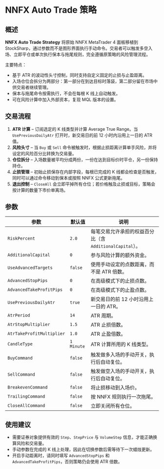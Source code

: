 # NNFX Auto Trade 策略

## 概述
**NNFX Auto Trade Strategy** 将原始 NNFX MetaTrader 4 面板移植到 StockSharp，通过参数而不是图形界面执行手动命令。交易者可以触发多空入场、立即平仓或单次执行保本与拖尾规则，完全遵循原策略的风险管理流程。

主要特点：

- 基于 ATR 的波动性头寸控制，同时支持自定义固定的止损与止盈距离。
- 入场仓位会拆分为两部分：第一部分在到达目标时落袋，第二部分留在市场中供交易者继续管理。
- 保本与拖尾命令按需执行，不会在每根 K 线上自动触发。
- 可在风险计算中加入外部资本，复现 MQL 版本的设置。

## 交易流程
1. **ATR 计算** – 订阅选定的 K 线类型并计算 Average True Range。当 `UsePreviousDailyAtr` 打开时，新交易日的前 12 小时内沿用上一日的 ATR 值。
2. **风险头寸** – 当 `Buy` 或 `Sell` 命令被触发时，根据止损距离计算单手风险，并将设定的风险百分比转换为交易量。
3. **仓位拆分** – 入场数量被平均分成两份，一份在达到目标价时平仓，另一份保持持仓。
4. **止损管理** – 初始止损保存在内部字段，每根已完成的 K 线都会检查是否触发，同时可以通过命令移动到保本或按照 NNFX 公式更新拖尾。
5. **退出控制** – `CloseAll` 会立即平掉所有仓位；若价格触及止损或目标，策略会按计算的数量下市价单离场。

## 参数
| 参数 | 默认值 | 说明 |
|------|--------|------|
| `RiskPercent` | `2.0` | 每笔交易允许承担的权益百分比（含 `AdditionalCapital`）。 |
| `AdditionalCapital` | `0` | 参与风险计算的额外资金。 |
| `UseAdvancedTargets` | `false` | 使用手动设定的点数距离，而不是 ATR 倍数。 |
| `AdvancedStopPips` | `0` | 在高级模式下的止损点数。 |
| `AdvancedTakeProfitPips` | `0` | 在高级模式下的止盈点数。 |
| `UsePreviousDailyAtr` | `true` | 新交易日的前 12 小时沿用上一日的 ATR。 |
| `AtrPeriod` | `14` | ATR 周期。 |
| `AtrStopMultiplier` | `1.5` | ATR 止损倍数。 |
| `AtrTakeProfitMultiplier` | `1.0` | ATR 止盈倍数。 |
| `CandleType` | `1 Minute` | ATR 计算所用的 K 线类型。 |
| `BuyCommand` | `false` | 触发做多入场的手动开关，执行后自动复位。 |
| `SellCommand` | `false` | 触发做空入场的手动开关，执行后自动复位。 |
| `BreakevenCommand` | `false` | 将止损移动到入场价。 |
| `TrailingCommand` | `false` | 按 NNFX 规则执行一次拖尾。 |
| `CloseAllCommand` | `false` | 立即关闭所有仓位。 |

## 使用建议
- 需要证券对象提供有效的 `Step`、`StepPrice` 与 `VolumeStep` 信息，才能正确换算风险和交易量。
- 手动参数在完成的 K 线上处理，因此在切换参数后需等待下一次蜡烛更新。
- 开启手动距离时，请同时填写 `AdvancedStopPips` 和 `AdvancedTakeProfitPips`，否则策略仍会使用 ATR 倍数。
